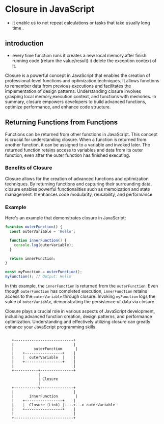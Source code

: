 # Closure in JavaScript
- it enable us to not repeat calculations or tasks that take usually long time .

## introduction
- every time function runs it creates a new local memory.after finish running code (return the value/result) it delete the exception context of it.

Closure is a powerful concept in JavaScript that enables the creation of professional-level functions and optimization techniques.
It allows functions to remember data from previous executions and facilitates the implementation of design patterns.
Understanding closure involves grasping local memory,execution context, and functions with memories. In summary, closure empowers developers to build advanced functions, optimize performance, and enhance code structure.


## Returning Functions from Functions

Functions can be returned from other functions in JavaScript. This concept is crucial for understanding closure. When a function is returned from another function, it can be assigned to a variable and invoked later. The returned function retains access to variables and data from its outer function, even after the outer function has finished executing.

### Benefits of Closure

Closure allows for the creation of advanced functions and optimization techniques. By returning functions and capturing their surrounding data, closure enables powerful functionalities such as memoization and state management. It enhances code modularity, reusability, and performance.

### Example

Here's an example that demonstrates closure in JavaScript:

```javascript
function outerFunction() {
  const outerVariable = 'Hello';

  function innerFunction() {
    console.log(outerVariable);
  }

  return innerFunction;
}

const myFunction = outerFunction();
myFunction(); // Output: Hello
```

In this example, the `innerFunction` is returned from the `outerFunction`. Even though `outerFunction` has completed execution, `innerFunction` retains access to the `outerVariable` through closure. Invoking `myFunction` logs the value of `outerVariable`, demonstrating the persistence of data via closure.

Closure plays a crucial role in various aspects of JavaScript development, including advanced function creation, design patterns, and performance optimization. Understanding and effectively utilizing closure can greatly enhance your JavaScript programming skills.

```PlantUML

   +---------------------------+
   |                           |
   |         outerFunction      |
   |    +-----------------+    |
   |    |  outerVariable  |    |
   |    +-----------------+    |
   |                           |
   +-----------+---------------+
               |
               | Closure
               |
   +-----------v---------------+
   |                           |
   |       innerFunction        |
   |    +-----------------+    |
   |    |  Closure (Link) |----+---> outerVariable
   |    +-----------------+    |
   |                           |
   +---------------------------+

```
